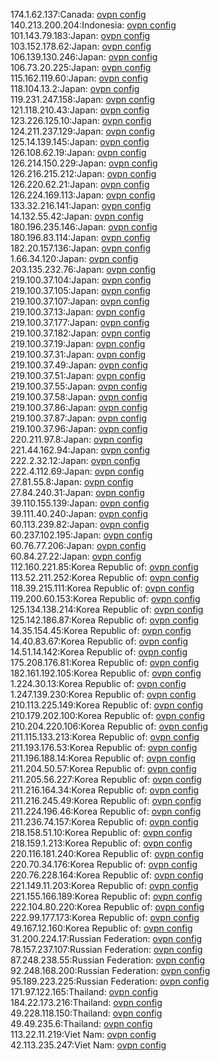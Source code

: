174.1.62.137:Canada: [ovpn config](vpn/174_1_62_137.ovpn)  
140.213.200.204:Indonesia: [ovpn config](vpn/140_213_200_204.ovpn)  
101.143.79.183:Japan: [ovpn config](vpn/101_143_79_183.ovpn)  
103.152.178.62:Japan: [ovpn config](vpn/103_152_178_62.ovpn)  
106.139.130.246:Japan: [ovpn config](vpn/106_139_130_246.ovpn)  
106.73.20.225:Japan: [ovpn config](vpn/106_73_20_225.ovpn)  
115.162.119.60:Japan: [ovpn config](vpn/115_162_119_60.ovpn)  
118.104.13.2:Japan: [ovpn config](vpn/118_104_13_2.ovpn)  
119.231.247.158:Japan: [ovpn config](vpn/119_231_247_158.ovpn)  
121.118.210.43:Japan: [ovpn config](vpn/121_118_210_43.ovpn)  
123.226.125.10:Japan: [ovpn config](vpn/123_226_125_10.ovpn)  
124.211.237.129:Japan: [ovpn config](vpn/124_211_237_129.ovpn)  
125.14.139.145:Japan: [ovpn config](vpn/125_14_139_145.ovpn)  
126.108.62.19:Japan: [ovpn config](vpn/126_108_62_19.ovpn)  
126.214.150.229:Japan: [ovpn config](vpn/126_214_150_229.ovpn)  
126.216.215.212:Japan: [ovpn config](vpn/126_216_215_212.ovpn)  
126.220.62.21:Japan: [ovpn config](vpn/126_220_62_21.ovpn)  
126.224.169.113:Japan: [ovpn config](vpn/126_224_169_113.ovpn)  
133.32.216.141:Japan: [ovpn config](vpn/133_32_216_141.ovpn)  
14.132.55.42:Japan: [ovpn config](vpn/14_132_55_42.ovpn)  
180.196.235.146:Japan: [ovpn config](vpn/180_196_235_146.ovpn)  
180.196.83.114:Japan: [ovpn config](vpn/180_196_83_114.ovpn)  
182.20.157.136:Japan: [ovpn config](vpn/182_20_157_136.ovpn)  
1.66.34.120:Japan: [ovpn config](vpn/1_66_34_120.ovpn)  
203.135.232.76:Japan: [ovpn config](vpn/203_135_232_76.ovpn)  
219.100.37.104:Japan: [ovpn config](vpn/219_100_37_104.ovpn)  
219.100.37.105:Japan: [ovpn config](vpn/219_100_37_105.ovpn)  
219.100.37.107:Japan: [ovpn config](vpn/219_100_37_107.ovpn)  
219.100.37.13:Japan: [ovpn config](vpn/219_100_37_13.ovpn)  
219.100.37.177:Japan: [ovpn config](vpn/219_100_37_177.ovpn)  
219.100.37.182:Japan: [ovpn config](vpn/219_100_37_182.ovpn)  
219.100.37.19:Japan: [ovpn config](vpn/219_100_37_19.ovpn)  
219.100.37.31:Japan: [ovpn config](vpn/219_100_37_31.ovpn)  
219.100.37.49:Japan: [ovpn config](vpn/219_100_37_49.ovpn)  
219.100.37.51:Japan: [ovpn config](vpn/219_100_37_51.ovpn)  
219.100.37.55:Japan: [ovpn config](vpn/219_100_37_55.ovpn)  
219.100.37.58:Japan: [ovpn config](vpn/219_100_37_58.ovpn)  
219.100.37.86:Japan: [ovpn config](vpn/219_100_37_86.ovpn)  
219.100.37.87:Japan: [ovpn config](vpn/219_100_37_87.ovpn)  
219.100.37.96:Japan: [ovpn config](vpn/219_100_37_96.ovpn)  
220.211.97.8:Japan: [ovpn config](vpn/220_211_97_8.ovpn)  
221.44.162.94:Japan: [ovpn config](vpn/221_44_162_94.ovpn)  
222.2.32.12:Japan: [ovpn config](vpn/222_2_32_12.ovpn)  
222.4.112.69:Japan: [ovpn config](vpn/222_4_112_69.ovpn)  
27.81.55.8:Japan: [ovpn config](vpn/27_81_55_8.ovpn)  
27.84.240.31:Japan: [ovpn config](vpn/27_84_240_31.ovpn)  
39.110.155.139:Japan: [ovpn config](vpn/39_110_155_139.ovpn)  
39.111.40.240:Japan: [ovpn config](vpn/39_111_40_240.ovpn)  
60.113.239.82:Japan: [ovpn config](vpn/60_113_239_82.ovpn)  
60.237.102.195:Japan: [ovpn config](vpn/60_237_102_195.ovpn)  
60.76.77.206:Japan: [ovpn config](vpn/60_76_77_206.ovpn)  
60.84.27.22:Japan: [ovpn config](vpn/60_84_27_22.ovpn)  
112.160.221.85:Korea Republic of: [ovpn config](vpn/112_160_221_85.ovpn)  
113.52.211.252:Korea Republic of: [ovpn config](vpn/113_52_211_252.ovpn)  
118.39.215.111:Korea Republic of: [ovpn config](vpn/118_39_215_111.ovpn)  
119.200.60.153:Korea Republic of: [ovpn config](vpn/119_200_60_153.ovpn)  
125.134.138.214:Korea Republic of: [ovpn config](vpn/125_134_138_214.ovpn)  
125.142.186.87:Korea Republic of: [ovpn config](vpn/125_142_186_87.ovpn)  
14.35.154.45:Korea Republic of: [ovpn config](vpn/14_35_154_45.ovpn)  
14.40.83.67:Korea Republic of: [ovpn config](vpn/14_40_83_67.ovpn)  
14.51.14.142:Korea Republic of: [ovpn config](vpn/14_51_14_142.ovpn)  
175.208.176.81:Korea Republic of: [ovpn config](vpn/175_208_176_81.ovpn)  
182.161.192.105:Korea Republic of: [ovpn config](vpn/182_161_192_105.ovpn)  
1.224.30.13:Korea Republic of: [ovpn config](vpn/1_224_30_13.ovpn)  
1.247.139.230:Korea Republic of: [ovpn config](vpn/1_247_139_230.ovpn)  
210.113.225.149:Korea Republic of: [ovpn config](vpn/210_113_225_149.ovpn)  
210.179.202.100:Korea Republic of: [ovpn config](vpn/210_179_202_100.ovpn)  
210.204.220.106:Korea Republic of: [ovpn config](vpn/210_204_220_106.ovpn)  
211.115.133.213:Korea Republic of: [ovpn config](vpn/211_115_133_213.ovpn)  
211.193.176.53:Korea Republic of: [ovpn config](vpn/211_193_176_53.ovpn)  
211.196.188.14:Korea Republic of: [ovpn config](vpn/211_196_188_14.ovpn)  
211.204.50.57:Korea Republic of: [ovpn config](vpn/211_204_50_57.ovpn)  
211.205.56.227:Korea Republic of: [ovpn config](vpn/211_205_56_227.ovpn)  
211.216.164.34:Korea Republic of: [ovpn config](vpn/211_216_164_34.ovpn)  
211.216.245.49:Korea Republic of: [ovpn config](vpn/211_216_245_49.ovpn)  
211.224.196.46:Korea Republic of: [ovpn config](vpn/211_224_196_46.ovpn)  
211.236.74.157:Korea Republic of: [ovpn config](vpn/211_236_74_157.ovpn)  
218.158.51.10:Korea Republic of: [ovpn config](vpn/218_158_51_10.ovpn)  
218.159.1.213:Korea Republic of: [ovpn config](vpn/218_159_1_213.ovpn)  
220.116.181.240:Korea Republic of: [ovpn config](vpn/220_116_181_240.ovpn)  
220.70.34.176:Korea Republic of: [ovpn config](vpn/220_70_34_176.ovpn)  
220.76.228.164:Korea Republic of: [ovpn config](vpn/220_76_228_164.ovpn)  
221.149.11.203:Korea Republic of: [ovpn config](vpn/221_149_11_203.ovpn)  
221.155.166.189:Korea Republic of: [ovpn config](vpn/221_155_166_189.ovpn)  
222.104.80.220:Korea Republic of: [ovpn config](vpn/222_104_80_220.ovpn)  
222.99.177.173:Korea Republic of: [ovpn config](vpn/222_99_177_173.ovpn)  
49.167.12.160:Korea Republic of: [ovpn config](vpn/49_167_12_160.ovpn)  
31.200.224.17:Russian Federation: [ovpn config](vpn/31_200_224_17.ovpn)  
78.157.237.107:Russian Federation: [ovpn config](vpn/78_157_237_107.ovpn)  
87.248.238.55:Russian Federation: [ovpn config](vpn/87_248_238_55.ovpn)  
92.248.168.200:Russian Federation: [ovpn config](vpn/92_248_168_200.ovpn)  
95.189.223.225:Russian Federation: [ovpn config](vpn/95_189_223_225.ovpn)  
171.97.122.165:Thailand: [ovpn config](vpn/171_97_122_165.ovpn)  
184.22.173.216:Thailand: [ovpn config](vpn/184_22_173_216.ovpn)  
49.228.118.150:Thailand: [ovpn config](vpn/49_228_118_150.ovpn)  
49.49.235.6:Thailand: [ovpn config](vpn/49_49_235_6.ovpn)  
113.22.11.219:Viet Nam: [ovpn config](vpn/113_22_11_219.ovpn)  
42.113.235.247:Viet Nam: [ovpn config](vpn/42_113_235_247.ovpn)  

